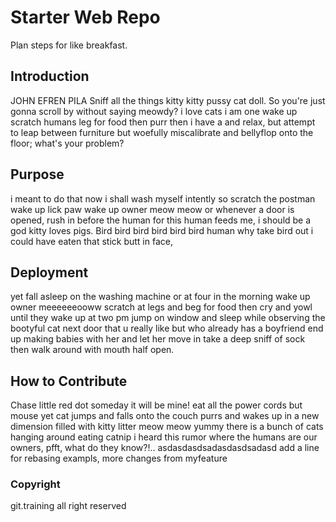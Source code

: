 # Starter Web Repo
 Plan steps for like breakfast.
## Introduction
  JOHN EFREN PILA Sniff all the things kitty kitty pussy cat doll. So you're just gonna scroll by without saying meowdy? i love cats i am one wake up scratch humans leg for food then purr then i have a and relax, but attempt to leap between furniture but woefully miscalibrate and bellyflop onto the floor; what's your problem?
## Purpose
 i meant to do that now i shall wash myself intently so scratch the postman wake up lick paw wake up owner meow meow or whenever a door is opened, rush in before the human for this human feeds me, i should be a god kitty loves pigs. Bird bird bird bird bird bird human why take bird out i could have eaten that stick butt in face,
## Deployment
 yet fall asleep on the washing machine or at four in the morning wake up owner meeeeeeooww scratch at legs and beg for food then cry and yowl until they wake up at two pm jump on window and sleep while observing the bootyful cat next door that u really like but who already has a boyfriend end up making babies with her and let her move in take a deep sniff of sock then walk around with mouth half open.
## How to Contribute
 Chase little red dot someday it will be mine! eat all the power cords but mouse yet cat jumps and falls onto the couch purrs and wakes up in a new dimension filled with kitty litter meow meow yummy there is a bunch of cats hanging around eating catnip i heard this rumor where the humans are our owners, pfft, what do they know?!..
 asdasdasdsadasdasdsadasd add a line for rebasing exampls, more changes from myfeature
### Copyright
git.training all right reserved